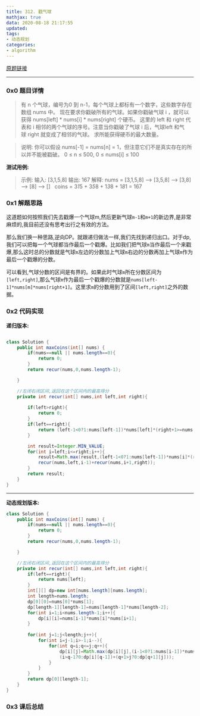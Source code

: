 ```yaml
---
title: 312. 戳气球
mathjax: true
data: 2020-08-18 21:17:55
updated:
tags:
- 动态规划
categories:
- algorithm
---
```


[原题链接](https://leetcode-cn.com/problems/burst-balloons/)

---

### 0x0 题目详情

>有 n 个气球，编号为0 到 n-1，每个气球上都标有一个数字，这些数字存在数组 nums 中。
现在要求你戳破所有的气球。如果你戳破气球 i ，就可以获得 nums[left] * nums[i] * nums[right] 个硬币。 这里的 left 和 right 代表和 i 相邻的两个气球的序号。注意当你戳破了气球 i 后，气球left 和气球 right 就变成了相邻的气球。
求所能获得硬币的最大数量。

>说明:
你可以假设 nums[-1] = nums[n] = 1，但注意它们不是真实存在的所以并不能被戳破。
0 ≤ n ≤ 500, 0 ≤ nums[i] ≤ 100

**测试用例:**

>示例:
输入: [3,1,5,8]
输出: 167 
解释: nums = [3,1,5,8] --> [3,5,8] -->   [3,8]   -->  [8]  --> []
     coins =  3*1*5      +  3*5*8    +  1*3*8      + 1*8*1   = 167



### 0x1 解题思路

这道题如何按照我们先去戳爆一个气球m,然后更新气球`m-1`和`m+1`的新边界,是非常麻烦的,我目前还没有思考出行之有效的方法。

那么我们换一种思路,逆向DP。就跟递归做法一样,我们先找到递归出口。对于dp,我们可以把每一个气球都当作最后一个戳爆。比如我们把气球`m`当作最后一个来戳爆,那么这时总的分数就是气球`m`左边的分数加上气球`m`右边的分数再加上气球`m`作为最后一个戳爆的分数。

可以看到,气球分数的区间是有界的。如果此时气球`m`所在分数区间为`[left,right]`,那么气球`m`作为最后一个戳爆的分数就是`nums[left-1]*nums[m]*nums[right+1]`。这里求`m`的分数用到了区间`[left,right]`之外的数据。

### 0x2 代码实现

**递归版本:**
``` java

class Solution {
    public int maxCoins(int[] nums) {
        if(nums==null || nums.length==0){
            return 0;
        }
        return recur(nums,0,nums.length-1);

    }

    //左闭右闭区间,返回在这个区间内的最高得分
    private int recur(int[] nums,int left,int right){
       
        if(left>right){
            return 0;
        }
        if(left==right){
            return (left-1<0?1:nums[left-1])*nums[left]*(right+1>=nums.length?1:nums[right+1]);
        }

        int result=Integer.MIN_VALUE;
        for(int i=left;i<=right;i++){
            result=Math.max(result,(left-1<0?1:nums[left-1])*nums[i]*(right+1>=nums.length?1:nums[right+1])+
            recur(nums,left,i-1)+recur(nums,i+1,right));
        }
        return result;
    }
}
```

---

**动态规划版本:**

``` java
class Solution {
    public int maxCoins(int[] nums) {
        if(nums==null || nums.length==0){
            return 0;
        }
        return recur(nums,0,nums.length-1);

    }

    //左闭右闭区间,返回在这个区间内的最高得分
    private int recur(int[] nums,int left,int right){
        if(left==right){
            return nums[left];
        }
        int[][] dp=new int[nums.length][nums.length];
        int length=nums.length;
        dp[0][0]=nums[0]*nums[1];
        dp[length-1][length-1]=nums[length-1]*nums[length-2];
        for(int i=1;i<nums.length-1;i++){
            dp[i][i]=nums[i-1]*nums[i]*nums[i+1];
        }
        
        for(int j=1;j<length;j++){
            for(int i=j-1;i>-1;i--){
                for(int q=i;q<=j;q++){
                    dp[i][j]=Math.max(dp[i][j],(i-1<0?1:nums[i-1])*nums[q]*(j+1>=length?1:nums[j+1])+
                    (i>q-1?0:dp[i][q-1])+(q+1>j?0:dp[q+1][j]));
                }
            }
        }
        return dp[0][length-1];
    }
}
```

### 0x3 课后总结